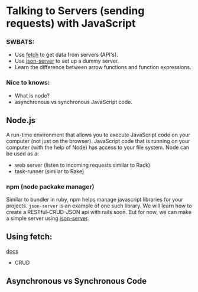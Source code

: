 # Talking to Servers (sending requests) with JavaScript

### SWBATS:
* Use [fetch](https://developer.mozilla.org/en-US/docs/Web/API/Fetch_API/Using_Fetch) to get data from servers (API's).
* Use [json-server](https://github.com/typicode/json-server) to set up a dummy server.
* Learn the difference between arrow functions and function expressions.
### Nice to knows:
* What is node?
* asynchronous vs synchronous JavaScript code.

## Node.js
A run-time environment that allows you to execute JavaScript code on your computer (not just on the browser). JavaScript code that is running on your computer (with the help of Node) has access to your file system. Node can be used as a:

* web server (listen to incoming requests similar to Rack)
* task-runner (similar to Rake)

### npm (node packake manager)
Similar to bundler in ruby, npm helps manage javascript libraries for your projects. `json-server` is an example of one such library. We will learn how to create a RESTful-CRUD-JSON api with rails soon. But for now, we can make a simple server using [json-server](https://github.com/typicode/json-server).


## Using fetch:
[docs](https://developer.mozilla.org/en-US/docs/Web/API/Fetch_API/Using_Fetch)
* CRUD


## Asynchronous vs Synchronous Code